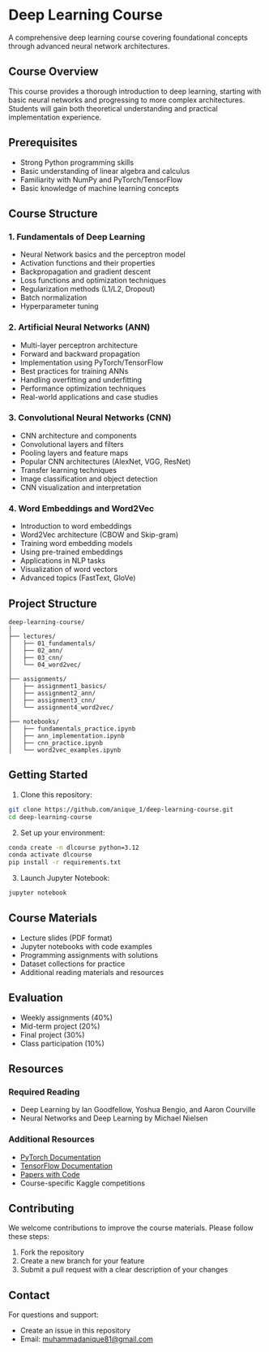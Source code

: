 # Deep Learning Course

A comprehensive deep learning course covering foundational concepts through advanced neural network architectures.

## Course Overview

This course provides a thorough introduction to deep learning, starting with basic neural networks and progressing to more complex architectures. Students will gain both theoretical understanding and practical implementation experience.

## Prerequisites

- Strong Python programming skills
- Basic understanding of linear algebra and calculus
- Familiarity with NumPy and PyTorch/TensorFlow
- Basic knowledge of machine learning concepts

## Course Structure

### 1. Fundamentals of Deep Learning
- Neural Network basics and the perceptron model
- Activation functions and their properties
- Backpropagation and gradient descent
- Loss functions and optimization techniques
- Regularization methods (L1/L2, Dropout)
- Batch normalization
- Hyperparameter tuning

### 2. Artificial Neural Networks (ANN)
- Multi-layer perceptron architecture
- Forward and backward propagation
- Implementation using PyTorch/TensorFlow
- Best practices for training ANNs
- Handling overfitting and underfitting
- Performance optimization techniques
- Real-world applications and case studies

### 3. Convolutional Neural Networks (CNN)
- CNN architecture and components
- Convolutional layers and filters
- Pooling layers and feature maps
- Popular CNN architectures (AlexNet, VGG, ResNet)
- Transfer learning techniques
- Image classification and object detection
- CNN visualization and interpretation

### 4. Word Embeddings and Word2Vec
- Introduction to word embeddings
- Word2Vec architecture (CBOW and Skip-gram)
- Training word embedding models
- Using pre-trained embeddings
- Applications in NLP tasks
- Visualization of word vectors
- Advanced topics (FastText, GloVe)

## Project Structure

```
deep-learning-course/
│
├── lectures/
│   ├── 01_fundamentals/
│   ├── 02_ann/
│   ├── 03_cnn/
│   └── 04_word2vec/
│
├── assignments/
│   ├── assignment1_basics/
│   ├── assignment2_ann/
│   ├── assignment3_cnn/
│   └── assignment4_word2vec/
│
├── notebooks/
│   ├── fundamentals_practice.ipynb
│   ├── ann_implementation.ipynb
│   ├── cnn_practice.ipynb
│   └── word2vec_examples.ipynb
```

## Getting Started

1. Clone this repository:
```bash
git clone https://github.com/anique_1/deep-learning-course.git
cd deep-learning-course
```

2. Set up your environment:
```bash
conda create -n dlcourse python=3.12
conda activate dlcourse
pip install -r requirements.txt
```

3. Launch Jupyter Notebook:
```bash
jupyter notebook
```

## Course Materials

- Lecture slides (PDF format)
- Jupyter notebooks with code examples
- Programming assignments with solutions
- Dataset collections for practice
- Additional reading materials and resources

## Evaluation

- Weekly assignments (40%)
- Mid-term project (20%)
- Final project (30%)
- Class participation (10%)

## Resources

### Required Reading
- Deep Learning by Ian Goodfellow, Yoshua Bengio, and Aaron Courville
- Neural Networks and Deep Learning by Michael Nielsen

### Additional Resources
- [PyTorch Documentation](https://pytorch.org/docs/stable/index.html)
- [TensorFlow Documentation](https://www.tensorflow.org/api_docs)
- [Papers with Code](https://paperswithcode.com/)
- Course-specific Kaggle competitions

## Contributing

We welcome contributions to improve the course materials. Please follow these steps:
1. Fork the repository
2. Create a new branch for your feature
3. Submit a pull request with a clear description of your changes


## Contact

For questions and support:
- Create an issue in this repository
- Email: muhammadanique81@gmail.com